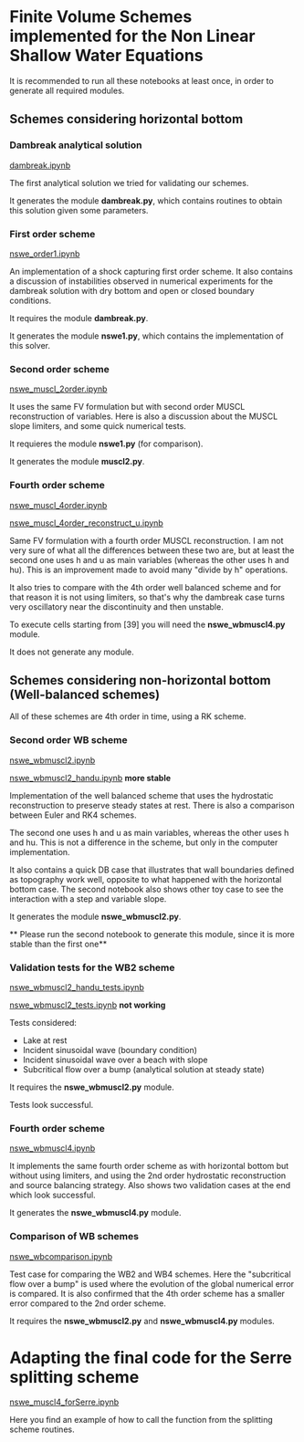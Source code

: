 # Finite Volume Schemes implemented for the Non Linear Shallow Water Equations

It is recommended to run all these notebooks at least once, in order to generate all required modules. 


## Schemes considering horizontal bottom

### Dambreak analytical solution

[dambreak.ipynb](dambreak.ipynb)

The first analytical solution we tried for validating our schemes.

It generates the module **dambreak.py**, which contains routines to obtain this solution given some parameters.

### First order scheme

[nswe_order1.ipynb](nswe_order1.ipynb)

An implementation of a shock capturing first order scheme. It also contains a discussion of instabilities observed in numerical experiments for the dambreak solution with dry bottom and open or closed boundary conditions.

It requires the module **dambreak.py**.

It generates the module **nswe1.py**, which contains the implementation of this solver.

### Second order scheme

[nswe_muscl_2order.ipynb](nswe_muscl_2order.ipynb)

It uses the same FV formulation but with second order MUSCL reconstruction of variables. Here is also a discussion about the MUSCL slope limiters, and some quick numerical tests.

It requieres the module **nswe1.py** (for comparison).

It generates the module **muscl2.py**.

### Fourth order scheme

[nswe_muscl_4order.ipynb](swe_muscl_4order.ipynb)

[nswe_muscl_4order_reconstruct_u.ipynb](nswe_muscl_4order_reconstruct_u.ipynb)

Same FV formulation with a fourth order MUSCL reconstruction. I am not very sure of what all the differences between these two are, but at least the second one uses h and u as main variables (whereas the other uses h and hu). This is an improvement made to avoid many "divide by h" operations. 

It also tries to compare with the 4th order well balanced scheme and for that reason it is not using limiters, so that's why the dambreak case turns very oscillatory near the discontinuity and then unstable.

To execute cells starting from [39] you will need the **nswe_wbmuscl4.py** module.

It does not generate any module.

## Schemes considering non-horizontal bottom (Well-balanced schemes)

All of these schemes are 4th order in time, using a RK scheme.

### Second order WB scheme

[nswe_wbmuscl2.ipynb](nswe_wbmuscl2.ipynb) 

[nswe_wbmuscl2_handu.ipynb](nswe_wbmuscl2_handu.ipynb) **more stable**

Implementation of the well balanced scheme that uses the hydrostatic reconstruction to preserve steady states at rest. There is also a comparison between Euler and RK4 schemes. 

The second one uses h and u as main variables, whereas the other uses h and hu. This is not a difference in the scheme, but only in the computer implementation.

It also contains a quick DB case that illustrates that wall boundaries defined as topography work well, opposite to what happened with the horizontal bottom case. The second notebook also shows other toy case to see the interaction with a step and variable slope.

It generates the module **nswe_wbmuscl2.py**.

** Please run the second notebook to generate this module, since it is more stable than the first one**

### Validation tests for the WB2 scheme

[nswe_wbmuscl2_handu_tests.ipynb](nswe_wbmuscl2_handu_tests.ipynb)

[nswe_wbmuscl2_tests.ipynb](nswe_wbmuscl2_handu_tests.ipynb) **not working**

Tests considered:
* Lake at rest
* Incident sinusoidal wave (boundary condition)
* Incident sinusoidal wave over a beach with slope
* Subcritical flow over a bump (analytical solution at steady state)

It requires the **nswe_wbmuscl2.py** module.

Tests look successful.


### Fourth order scheme

[nswe_wbmuscl4.ipynb](nswe_wbmuscl4.ipynb)

It implements the same fourth order scheme as with horizontal bottom but without using limiters, and using the 2nd order hydrostatic reconstruction and source balancing strategy. Also shows two validation cases at the end which look successful.

It generates the **nswe_wbmuscl4.py** module.

### Comparison of WB schemes

[nswe_wbcomparison.ipynb](nswe_wbcomparison.ipynb)

Test case for comparing the WB2 and WB4 schemes. Here the  "subcritical flow over a bump" is used where the evolution of the global numerical error is compared. It is also confirmed that the 4th order scheme has a smaller error compared to the 2nd order scheme.

It requires the **nswe_wbmuscl2.py** and **nswe_wbmuscl4.py** modules.


# Adapting the final code for the Serre splitting scheme

[nswe_muscl4_forSerre.ipynb](nswe_muscl4_forSerre.ipynb)

Here you find an example of how to call the function from the splitting scheme routines.